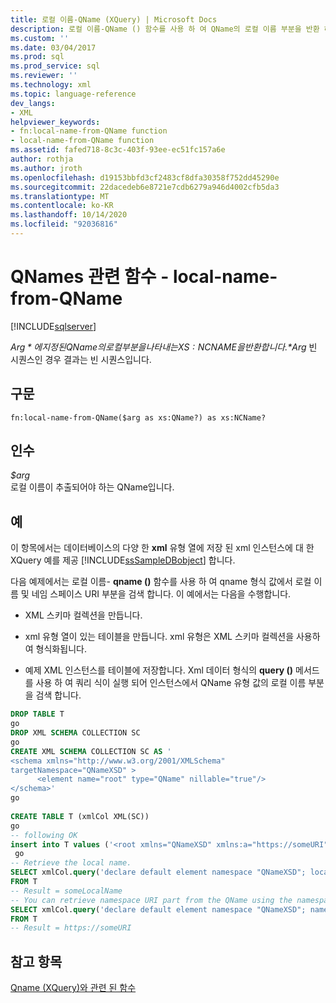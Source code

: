 ```yaml
---
title: 로컬 이름-QName (XQuery) | Microsoft Docs
description: 로컬 이름-QName () 함수를 사용 하 여 QName의 로컬 이름 부분을 반환 하는 방법에 대해 알아봅니다.
ms.custom: ''
ms.date: 03/04/2017
ms.prod: sql
ms.prod_service: sql
ms.reviewer: ''
ms.technology: xml
ms.topic: language-reference
dev_langs:
- XML
helpviewer_keywords:
- fn:local-name-from-QName function
- local-name-from-QName function
ms.assetid: fafed718-8c3c-403f-93ee-ec51fc157a6e
author: rothja
ms.author: jroth
ms.openlocfilehash: d19153bbfd3cf2483cf8dfa30358f752dd45290e
ms.sourcegitcommit: 22dacedeb6e8721e7cdb6279a946d4002cfb5da3
ms.translationtype: MT
ms.contentlocale: ko-KR
ms.lasthandoff: 10/14/2020
ms.locfileid: "92036816"
---
```

# <a name="functions-related-to-qnames---local-name-from-qname"></a>QNames 관련 함수 - local-name-from-QName
[!INCLUDE[sqlserver](../includes/applies-to-version/sqlserver.md)]

  *$Arg*에 지정 된 QName의 로컬 부분을 나타내는 XS: NCNAME을 반환 합니다. *$Arg* 빈 시퀀스인 경우 결과는 빈 시퀀스입니다.  
  
## <a name="syntax"></a>구문  
  
```  
fn:local-name-from-QName($arg as xs:QName?) as xs:NCName?  
```  
  
## <a name="arguments"></a>인수  
 *$arg*  
 로컬 이름이 추출되어야 하는 QName입니다.  
  
## <a name="examples"></a>예  
 이 항목에서는 데이터베이스의 다양 한 **xml** 유형 열에 저장 된 xml 인스턴스에 대 한 XQuery 예를 제공 [!INCLUDE[ssSampleDBobject](../includes/sssampledbobject-md.md)] 합니다.  
  
 다음 예제에서는 로컬 이름- **qname ()** 함수를 사용 하 여 qname 형식 값에서 로컬 이름 및 네임 스페이스 URI 부분을 검색 합니다. 이 예에서는 다음을 수행합니다.  
  
-   XML 스키마 컬렉션을 만듭니다.  
  
-   xml 유형 열이 있는 테이블을 만듭니다. xml 유형은 XML 스키마 컬렉션을 사용하여 형식화됩니다.  
  
-   예제 XML 인스턴스를 테이블에 저장합니다. Xml 데이터 형식의 **query ()** 메서드를 사용 하 여 쿼리 식이 실행 되어 인스턴스에서 QName 유형 값의 로컬 이름 부분을 검색 합니다.  
  
```sql
DROP TABLE T  
go  
DROP XML SCHEMA COLLECTION SC  
go  
CREATE XML SCHEMA COLLECTION SC AS '  
<schema xmlns="http://www.w3.org/2001/XMLSchema"  
targetNamespace="QNameXSD" >  
      <element name="root" type="QName" nillable="true"/>  
</schema>'  
go  
  
CREATE TABLE T (xmlCol XML(SC))  
go  
-- following OK  
insert into T values ('<root xmlns="QNameXSD" xmlns:a="https://someURI">a:someLocalName</root>')  
 go  
-- Retrieve the local name.   
SELECT xmlCol.query('declare default element namespace "QNameXSD"; local-name-from-QName(/root[1])')  
FROM T  
-- Result = someLocalName  
-- You can retrieve namespace URI part from the QName using the namespace-uri-from-QName() function  
SELECT xmlCol.query('declare default element namespace "QNameXSD"; namespace-uri-from-QName(/root[1])')  
FROM T  
-- Result = https://someURI  
```  
  
## <a name="see-also"></a>참고 항목  
 [Qname &#40;XQuery&#41;와 관련 된 함수 ](./functions-related-to-qnames-expanded-qname.md)  
  
